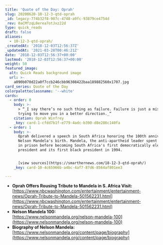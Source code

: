 ```yaml
---
title: 'Quote of the Day: Oprah'
slug: 20200620-18-12-3-qtd-oprah
_id: legacy-774b32f8-907c-4748-a9fc-93879ce4754d
_rev: 0aCMfzqL0erea7otJxz22d
type: quick_reads
draft: false
aliases:
  - 18-12-3-qtd-oprah/
_createdAt: '2018-12-03T12:56:37Z'
_updatedAt: '2021-03-28T00:46:21Z'
date: '2018-12-03T12:56:37+00:00'
lastmod: '2018-12-03T12:56:37+00:00'
weight: 50
featured_image:
  alt: Quick Reads background image
  url: >-
    a090b070d22a0f7ccb246cbb96308422baa189882560x1707.jpg
card_series: Quote of the Day
colorpaletteclassname: '--white'
cards:
  - order: 0
    body: >-
      > “_I say there’s no such thing as failure. Failure is just a mistake
      trying to move you in a better direction._”
    citation: Oprah Winfrey
    _key: card-1-cfdd7b1f-e779-4adc-b390-d8e286c140fa
  - order: 1
    body: >-
      Oprah delivered a speech in South Africa honoring the 100th anniversary of
      Nelson Mandela's birth. Mandela, the anti-apartheid leader spent 27 years
      in prison before becoming South Africa's first democratically elected
      president and its first black president in 1994.


      [view sources](https://smarthernews.com/18-12-3-qtd-oprah/)
    _key: card-10-4c65966b-a4bc-4af7-87d6-8564af801ee3

---
```

* **Oprah Offers Rousing Tribute to Mandela in S. Africa Visit:**  
[https://www.nbcwashington.com/entertainment/entertainment-news/Oprah-Tribute-to-Mandela-501562231.html](https://www.nbcwashington.com/entertainment/entertainment-news/Oprah-Tribute-to-Mandela-501562231.html)
* **Nelson Mandela 100:**  
[https://www.nelsonmandela.org/nelson-mandela-100](https://www.nelsonmandela.org/nelson-mandela-100)
* **Biography of Nelson Mandela:**  
[https://www.nelsonmandela.org/content/page/biography](https://www.nelsonmandela.org/content/page/biography)